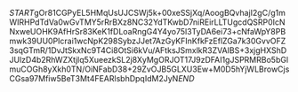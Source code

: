 $START$gOr81CGPyEL5HMqUsUJCSWj5k+00xeSSjXq/AoogBQvhajI2gC/g1mWIRHPdTdVa0wGvTMY5rRrBXz8NC32YdTKwbD7niREirLLTUgcdQSRP0IcNNxweUOHK9AfHrSr83KeK1fDLoaRngG4Y4yo75l3TyDA6ei73+cNfaWpY8PBmwk39UU0PIcrai1wcNpK298SybzJJet7AzGyKFInKfkFzEflZGa7k30GvvOFZ3sqGTmR/1DvJtSkxNc9T4Ci8OtSi6kVu/AFtksJSmxlkR3ZVAIBS+3xjgHXShDJUlzD4b2RhWZXtjlq5XueezkSL2j8XyMgORJOT17J9zDFAI1gJSPRMRBo5bGlmuCOGh8yXkh0TN/OiNFabD38+29ZvOJB5GLXU3Ew+M0D5hYjWLBrowCjsCGsa97Mfiw5BeT3Mt4FEARlsbhDpqIdM2JyN$END$